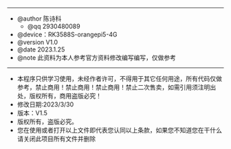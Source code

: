 ******************************************************************************
* @author  陈诗科
	* @qq      2930480089
* @device：RK3588S-orangepi5-4G
* @version V1.0
* @date    2023.1.25
* @note    此资料为本人参考官方资料修改编写编写，仅做参考
******************************************************************************
* 本程序只供学习使用，未经作者许可，不得用于其它任何用途，所有代码仅做参考，禁止商用！禁止商用！禁止商用！禁止二次售卖，如需引用须注明出处，版权所有，商用盗版必究！
* 修改日期:2023/3/30
* 版本：V1.5
* 版权所有，盗版必究。
* 您在使用或者打开以上文件即代表您认同以上条款，如果您不知道您在干什么请关闭此项目所有文件并删除
